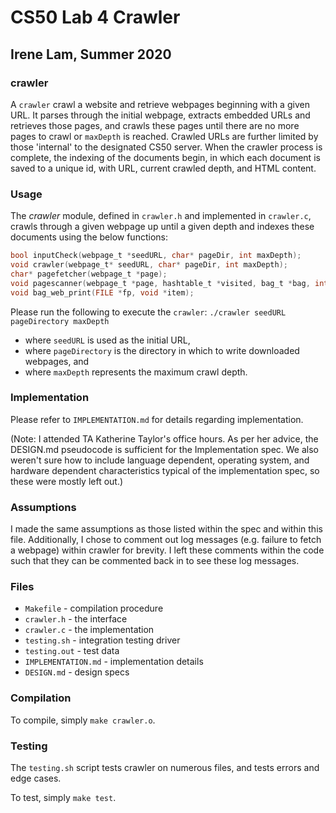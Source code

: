 # CS50 Lab 4 Crawler 
## Irene Lam, Summer 2020

### crawler

A `crawler` crawl a website and retrieve webpages beginning with a given URL. It parses through the initial webpage, extracts embedded URLs and retrieves those pages, and crawls these pages until there are no more pages to crawl or `maxDepth` is reached. Crawled URLs are further limited by those 'internal' to the designated CS50 server. When the crawler process is complete, the indexing of the documents begin, in which each document is saved to a unique id, with URL, current crawled depth, and HTML content.

### Usage

The *crawler* module, defined in `crawler.h` and implemented in `crawler.c`, crawls through a given webpage up until a given depth and indexes these documents using the below functions:

```c
bool inputCheck(webpage_t *seedURL, char* pageDir, int maxDepth);
void crawler(webpage_t* seedURL, char* pageDir, int maxDepth);
char* pagefetcher(webpage_t *page);
void pagescanner(webpage_t *page, hashtable_t *visited, bag_t *bag, int depth);
void bag_web_print(FILE *fp, void *item);
```

Please run the following to execute the `crawler`:
`./crawler seedURL pageDirectory maxDepth`
* where `seedURL` is used as the initial URL,
* where `pageDirectory` is the directory in which to write downloaded webpages, and
* where `maxDepth` represents the maximum crawl depth.

### Implementation

Please refer to `IMPLEMENTATION.md` for details regarding implementation.

(Note: I attended TA Katherine Taylor's office hours. As per her advice, the DESIGN.md pseudocode
is sufficient for the Implementation spec. We also weren't sure how to include language dependent, operating system, and hardware dependent characteristics typical of the implementation spec, so these were mostly left out.)

### Assumptions

I made the same assumptions as those listed within the spec and within this file. Additionally, I chose to comment out log messages (e.g. failure to fetch a webpage) within crawler for brevity. I left these comments within the code such that they can be commented back in to see these log messages.

### Files

* `Makefile` - compilation procedure
* `crawler.h` - the interface
* `crawler.c` - the implementation
* `testing.sh` - integration testing driver
* `testing.out` - test data
* `IMPLEMENTATION.md` - implementation details
* `DESIGN.md` - design specs 

### Compilation

To compile, simply `make crawler.o`.

### Testing

The `testing.sh` script tests crawler on numerous files, and tests errors and edge cases.

To test, simply `make test`.